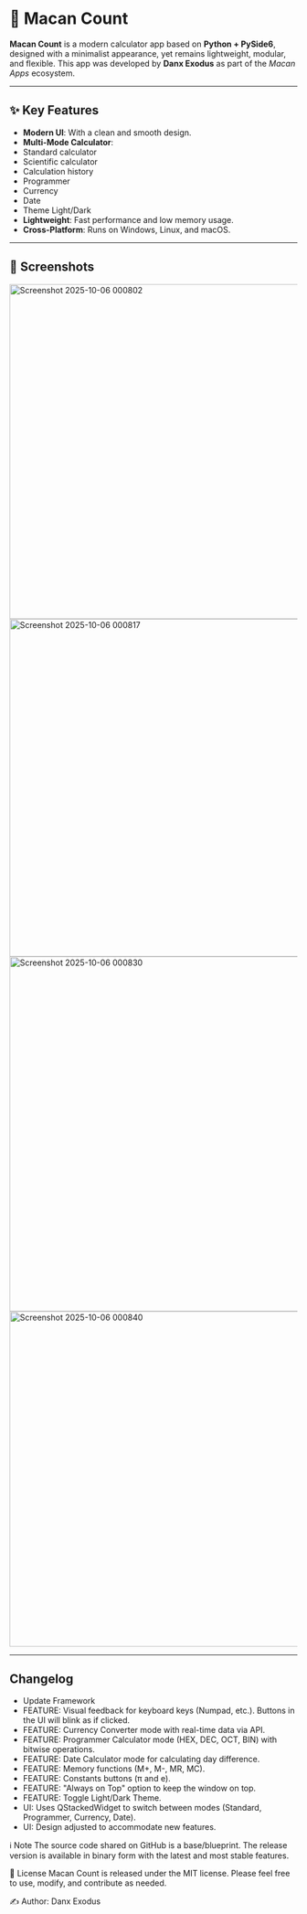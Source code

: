 # 🐅 Macan Count

**Macan Count** is a modern calculator app based on **Python + PySide6**, designed with a minimalist appearance, yet remains lightweight, modular, and flexible.
This app was developed by **Danx Exodus** as part of the *Macan Apps* ecosystem.

---

## ✨ Key Features
- **Modern UI**: With a clean and smooth design.
- **Multi-Mode Calculator**:
- Standard calculator
- Scientific calculator
- Calculation history
- Programmer
- Currency
- Date
- Theme Light/Dark
- **Lightweight**: Fast performance and low memory usage.
- **Cross-Platform**: Runs on Windows, Linux, and macOS.

---

## 📸 Screenshots
<img width="738" height="586" alt="Screenshot 2025-10-06 000802" src="https://github.com/user-attachments/assets/b9c9311d-94c6-44bc-83da-3815dd3af881" />
<img width="765" height="591" alt="Screenshot 2025-10-06 000817" src="https://github.com/user-attachments/assets/19b0bc70-2d47-4c89-b2f8-9304c29012c4" />
<img width="772" height="621" alt="Screenshot 2025-10-06 000830" src="https://github.com/user-attachments/assets/1dfcde48-130b-4163-9cdc-8b716f54b9e9" />
<img width="747" height="587" alt="Screenshot 2025-10-06 000840" src="https://github.com/user-attachments/assets/a4426dc1-e8cc-4321-97e3-bbdacde4c3d0" />





---

## Changelog
- Update Framework 
- FEATURE: Visual feedback for keyboard keys (Numpad, etc.). Buttons in the UI will blink as if clicked.
- FEATURE: Currency Converter mode with real-time data via API.
- FEATURE: Programmer Calculator mode (HEX, DEC, OCT, BIN) with bitwise operations.
- FEATURE: Date Calculator mode for calculating day difference.
- FEATURE: Memory functions (M+, M-, MR, MC).
- FEATURE: Constants buttons (π and e).
- FEATURE: "Always on Top" option to keep the window on top.
- FEATURE: Toggle Light/Dark Theme.
- UI: Uses QStackedWidget to switch between modes (Standard, Programmer, Currency, Date).
- UI: Design adjusted to accommodate new features.
  
ℹ️ Note
The source code shared on GitHub is a base/blueprint.
The release version is available in binary form with the latest and most stable features.

📜 License
Macan Count is released under the MIT license.
Please feel free to use, modify, and contribute as needed.

✍️ Author: Danx Exodus
